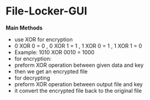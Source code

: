 # File-Locker-GUI



**Main Methods**

- use XOR for encryption
- 0 XOR 0 = 0 ,
0 XOR 1 = 1 ,
1 XOR 0 = 1 ,
1 XOR 1 = 0
 - Example: 1010 XOR 0010 = 1000
- for encryption:
- preform XOR operation between given data and key
- then we get an encrypted file
- for decrypting
- preform XOR operation between output file and key
- it convert the encrypted file back to the original file
